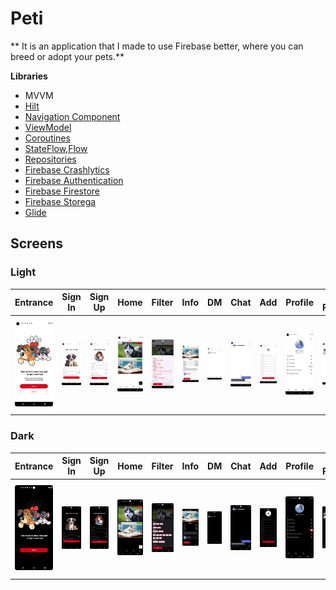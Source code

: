 # Peti
** It is an application that I made to use Firebase better, where you can breed or adopt your pets.**

**Libraries**
+ MVVM 
+ [Hilt](https://developer.android.com/training/dependency-injection/hilt-android)
+ [Navigation Component](https://developer.android.com/guide/navigation/get-started) 
+ [ViewModel](https://developer.android.com/topic/libraries/architecture/viewmodel#implement)
+ [Coroutines](https://developer.android.com/kotlin/coroutines)
+ [StateFlow,Flow](https://developer.android.com/kotlin/flow/stateflow-and-sharedflow#livedata)
+ [Repositories](https://developer.android.com/topic/architecture#data-layer)
+ [Firebase Crashlytics](https://firebase.google.com/docs/crashlytics?hl=tr)
+ [Firebase Authentication](https://firebase.google.com/docs/auth?authuser=1)
+ [Firebase Firestore](https://firebase.google.com/docs/firestore?authuser=1)
+ [Firebase Storega](https://firebase.google.com/docs/storage?authuser=1)
+ [Glide](https://github.com/bumptech/glide)

## Screens
### Light
| Entrance | Sign In | Sign Up | Home | Filter | Info | DM | Chat | Add | Profile | My Pets | Edit Profile | Language |
| --- | --- | --- | --- | --- | --- | --- | --- | --- | --- | --- | --- | --- |
| <img src="screenshots/entrance_light.png" width=150/> | <img src="screenshots/sign_in_light.png" width=150/> | <img src="screenshots/sign_up_light.png" width=150/> | <img src="screenshots/home_light.png" width=150/> | <img src="screenshots/filter_light.png" width=150/> | <img src="screenshots/info_light.png" width=150/> | <img src="screenshots/dm_light.png" width=150/> | <img src="screenshots/chat_light.png" width=150/> | <img src="screenshots/add_light.png" width=150/> | <img src="screenshots/profile_light.png" width=150/> | <img src="screenshots/my_pets_light.png" width=150/> | <img src="screenshots/edit_profile_light.png" width=150/> | <img src="screenshots/language_light.png" width=150/> |

### Dark
| Entrance | Sign In | Sign Up | Home | Filter | Info | DM | Chat | Add | Profile | My Pets | Edit Profile | Language |
| --- | --- | --- | --- | --- | --- | --- | --- | --- | --- | --- | --- | --- |
| <img src="screenshots/entrance_dark.png" width=150/> | <img src="screenshots/sign_in_dark.png" width=150/> | <img src="screenshots/sign_up_dark.png" width=150/> | <img src="screenshots/home_dark.png" width=150/> | <img src="screenshots/filter_dark.png" width=150/> | <img src="screenshots/info_dark.png" width=150/> | <img src="screenshots/dm_dark.png" width=150/> | <img src="screenshots/chat_dark.png" width=150/> | <img src="screenshots/add_dark.png" width=150/> | <img src="screenshots/profile_dark.png" width=150/> | <img src="screenshots/my_pets_dark.png" width=150/> | <img src="screenshots/edit_profile_dark.png" width=150/> | <img src="screenshots/language_dark.png" width=150/> |
